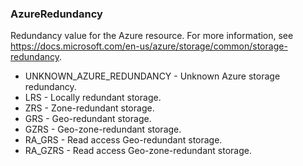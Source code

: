 ### AzureRedundancy
Redundancy value for the Azure resource.
For more information, see https://docs.microsoft.com/en-us/azure/storage/common/storage-redundancy.

- UNKNOWN_AZURE_REDUNDANCY - Unknown Azure storage redundancy.
- LRS - Locally redundant storage.
- ZRS - Zone-redundant storage.
- GRS - Geo-redundant storage.
- GZRS - Geo-zone-redundant storage.
- RA_GRS - Read access Geo-redundant storage.
- RA_GZRS - Read access Geo-zone-redundant storage.
